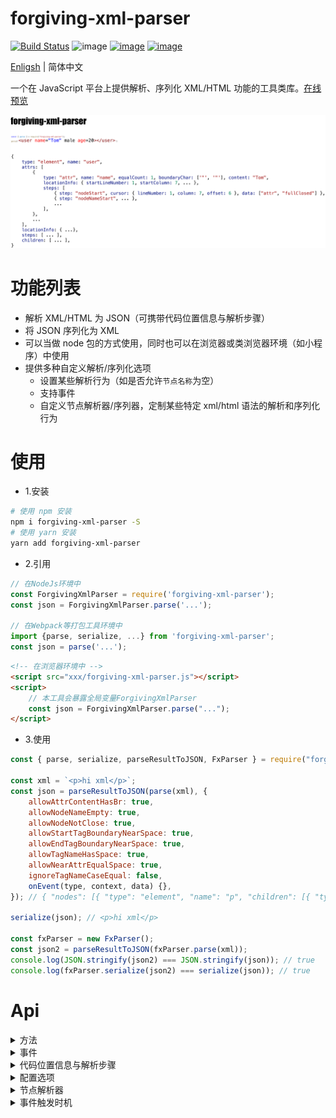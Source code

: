 # forgiving-xml-parser

[![Build Status](https://travis-ci.org/imingyu/forgiving-xml-parser.svg?branch=master)](https://travis-ci.org/imingyu/forgiving-xml-parser)
![image](https://img.shields.io/npm/l/forgiving-xml-parser.svg)
[![image](https://img.shields.io/npm/v/forgiving-xml-parser.svg)](https://www.npmjs.com/package/forgiving-xml-parser)
[![image](https://img.shields.io/npm/dt/forgiving-xml-parser.svg)](https://www.npmjs.com/package/forgiving-xml-parser)

[Enligsh](./README.md) | 简体中文

一个在 JavaScript 平台上提供解析、序列化 XML/HTML 功能的工具类库。[在线预览](https://imingyu.github.io/forgiving-xml-parser/)

![spec](./docs/img/ad.png)

# 功能列表

-   解析 XML/HTML 为 JSON（可携带代码位置信息与解析步骤）
-   将 JSON 序列化为 XML
-   可以当做 node 包的方式使用，同时也可以在浏览器或类浏览器环境（如小程序）中使用
-   提供多种自定义解析/序列化选项
    -   设置某些解析行为（如是否允许`节点名称`为空）
    -   支持事件
    -   自定义节点解析器/序列器，定制某些特定 xml/html 语法的解析和序列化行为

# 使用

-   1.安装

```bash
# 使用 npm 安装
npm i forgiving-xml-parser -S
# 使用 yarn 安装
yarn add forgiving-xml-parser
```

-   2.引用

```javascript
// 在NodeJs环境中
const ForgivingXmlParser = require('forgiving-xml-parser');
const json = ForgivingXmlParser.parse('...');

// 在Webpack等打包工具环境中
import {parse, serialize, ...} from 'forgiving-xml-parser';
const json = parse('...');
```

```html
<!-- 在浏览器环境中 -->
<script src="xxx/forgiving-xml-parser.js"></script>
<script>
    // 本工具会暴露全局变量ForgivingXmlParser
    const json = ForgivingXmlParser.parse("...");
</script>
```

-   3.使用

```javascript
const { parse, serialize, parseResultToJSON, FxParser } = require("forgiving-xml-parser");

const xml = `<p>hi xml</p>`;
const json = parseResultToJSON(parse(xml), {
    allowAttrContentHasBr: true,
    allowNodeNameEmpty: true,
    allowNodeNotClose: true,
    allowStartTagBoundaryNearSpace: true,
    allowEndTagBoundaryNearSpace: true,
    allowTagNameHasSpace: true,
    allowNearAttrEqualSpace: true,
    ignoreTagNameCaseEqual: false,
    onEvent(type, context, data) {},
}); // { "nodes": [{ "type": "element", "name": "p", "children": [{ "type": "text", "content": "hi xml" }] }] }

serialize(json); // <p>hi xml</p>

const fxParser = new FxParser();
const json2 = parseResultToJSON(fxParser.parse(xml));
console.log(JSON.stringify(json2) === JSON.stringify(json)); // true
console.log(fxParser.serialize(json2) === serialize(json)); // true
```

# Api

<details>
<summary>方法</summary>

-   **parse**(xml: `String`, options?: [FxParseOptions](src/types.ts#L178-L181)): [FxParseResult](src/types.ts#L266-L271)

-   **parseResultToJSON**(result: [FxParseResult](src/types.ts#L266-L271), options?: [FxToJSONOptions](src/types.ts#L251-L257)): [FxParseResultJSON](src/types.ts#L258-L265)

-   **serialize**(json: [FxNodeJSON](src/types.ts#L287-L299) | [FxNodeJSON](src/types.ts#L287-L299)[], options?: [FxSerializeOptions](src/types.ts#L60-L62)): `String`

-   **new FxParser**(options?: [FxParserOptions](src/types.ts#L335-L338))

    -   **parse**(xml: `String`, options?: [FxParseOptions](src/types.ts#L178-L181)): [FxParseResult](src/types.ts#L266-L271)

    -   **parseResultToJSON**(result: [FxParseResult](src/types.ts#L266-L271), options?: [FxToJSONOptions](src/types.ts#L251-L257)): [FxParseResultJSON](src/types.ts#L258-L265)

    -   **serialize**(json: [FxNodeJSON](src/types.ts#L287-L299) | [FxNodeJSON](src/types.ts#L287-L299)[], options?: [FxSerializeOptions](src/types.ts#L60-L62)): `String`

</details>

<details>
<summary>事件</summary>

| 事件                | 简介                           | 节点类型触发情况及次数                                                                                                                                    |                                |                                                                                                   |                      |                      |                      |                       |                      |     |
| ------------------- | ------------------------------ | --------------------------------------------------------------------------------------------------------------------------------------------------------- | ------------------------------ | ------------------------------------------------------------------------------------------------- | -------------------- | -------------------- | -------------------- | --------------------- | -------------------- | --- |
|                     |                                | Element                                                                                                                                                   | Element(selfclosing)           | Attr                                                                                              | Text                 | Comment              | CDATA                | ProcessingInstruction | DTD                  |
| `nodeStart`         | 节点开始解析                   | 必定触发，仅触发一次                                                                                                                                      | 同左                           | 同左                                                                                              | 同左                 | 同左                 | 同左                 | 同左                  | 同左                 |
| `nodeEnd`           | 节点解析完成                   | 节点正确关闭且不是`xml中`最后一个节点时触发，仅触发一次；<br>`<p><span></p>`中的`p`和`span`均会触发；<br>`<p></p><span>`中的`p`会触发，但是`span`不会触发 | 同左                           | 同左                                                                                              | 同左                 | 同左                 | 同左                 | 同左                  | 同左                 |
| `nodeNameStart`     | 节点名称开始解析               | `startTag`中包含名称时触发一次；<br>（`v1.1.0开始支持`）`endTag`中包含名称时触发一次                                                                      | `startTag`中包含名称时触发一次 | 包含名称时触发一次                                                                                | 不触发               | 不触发               | 不触发               | 同 Attr               | 同 Attr              |
| `nodeNameEnd`       | 节点名称解析完毕               | `startTag`中包含名称时触发一次；<br>（`v1.1.0开始支持`）`endTag`中包含名称时触发一次                                                                      | `startTag`中包含名称时触发一次 | 包含名称时触发一次                                                                                | 不触发               | 不触发               | 不触发               | 同 Attr               | 同 Attr              |
| `startTagStart`     | `startTag`部分开始解析         | 必定触发，仅触发一次                                                                                                                                      | 必定触发，仅触发一次           | 不触发                                                                                            | 不触发               | 必定触发，仅触发一次 | 必定触发，仅触发一次 | 必定触发，仅触发一次  | 必定触发，仅触发一次 |
| `attrsStart`        | `startTag`中的属性部分开始解析 | `startTag`包含属性部分时触发，仅触发一次；                                                                                                                | 同左                           | 不触发                                                                                            | 不触发               | 不触发               | 不触发               | 同 Element            | 同 Element           |
| `attrsEnd`          | `startTag`中的属性部分解析完成 | `startTag`包含属性部分时触发，仅触发一次；                                                                                                                | 同左                           | 不触发                                                                                            | 不触发               | 不触发               | 不触发               | 同 Element            | 同 Element           |
| `attrEqual`         | 属性遇到`=`                    | 不触发                                                                                                                                                    | 不触发                         | 属性中包含`=`时触发，触发一次或多次，取决于`options.encounterAttrMoreEqual`                       | 不触发               | 不触发               | 不触发               | 不触发                | 不触发               |
| `attrLeftBoundary`  | 属性遇到左边界符（如：`"'(`）  | 不触发                                                                                                                                                    | 不触发                         | 属性中包含左边界符时触发，触发一次，左边界符值读取属性父元素的`nodeAdapter.attrLeftBoundaryChar`  | 不触发               | 不触发               | 不触发               | 不触发                | 不触发               |
| `attrRightBoundary` | 属性遇到右边界符（如：`"')`）  | 不触发                                                                                                                                                    | 不触发                         | 属性中包含右边界符时触发，触发一次，右边界符值读取属性父元素的`nodeAdapter.attrRightBoundaryChar` | 不触发               | 不触发               | 不触发               | 不触发                | 不触发               |
| `startTagEnd`       | `startTag`部分解析完成         | `startTag`部分正确关闭时触发，仅触发一次；<br>`<user name="Tom">`会触发；<br>`<user name="Tom"`不会触发                                                   | 同左                           | 不触发                                                                                            | 不触发               | 同 Element           | 同 Element           | 同 Element            | 同 Element           |
| `nodeContentStart`  | 文本内容开始解析               | 不触发                                                                                                                                                    | 不触发                         | 属性中包含内容时触发，触发一次                                                                    | 必定触发，仅触发一次 | 同左                 | 同左                 | 不触发                | 不触发               |
| `nodeContentEnd`    | 文本内容解析完成               | 不触发                                                                                                                                                    | 不触发                         | 属性中包含内容时触发，触发一次                                                                    | 必定触发，仅触发一次 | 同左                 | 同左                 | 不触发                | 不触发               |
| `endTagStart`       | `endTag`部分开始解析           | 含有`endTag`部分时触发，仅触发一次；                                                                                                                      | 不触发                         | 不触发                                                                                            | 不触发               | 同 Element           | 同 Element           | 同 Element            | 同 Element           |
| `endTagEnd`         | `endTag`部分解析完成           | `endTag`部分正确关闭时触发，仅触发一次；                                                                                                                  | 不触发                         | 不触发                                                                                            | 不触发               | 同 Element           | 同 Element           | 同 Element            | 同 Element           |
| `error`             | 发生异常                       | 异常发生时触发，触发 0 到多次，范围：全局                                                                                                                 |

</details>

<details>
<summary>代码位置信息与解析步骤</summary>

**代码位置信息**

```typescript
interface FxLocation {
    startLineNumber: number; // 开始行号，行号从1开始
    endLineNumber?: number; // 结束行号
    startColumn: number; // 开始列号，列号从1开始
    endColumn?: number; // 结束列号
    startOffset: number; // 开始偏移索引号，偏移索引号从0开始
    endOffset?: number; // 结束偏移索引号
}
interface FxNodeLocationInfo extends FxLocation {
    startTag?: FxLocation; // startTag部分的代码位置信息
    endTag?: FxLocation; // endTag部分的代码位置信息
    attrs?: FxLocation[]; // 属性部分的代码位置信息，数组顺序为每个属性出现的顺序
}

interface FxNode {
    locationInfo: FxNodeLocationInfo;
}

// v1.1.0后变更：
interface FxNodeTagLocationInfo extends FxLocation {
    name?: FxLocation; // startTag|endTag部分中名称的位置信息
}
interface FxAttrLocationInfo extends FxLocation {
    name?: FxLocation; // 名称的位置信息
    content?: FxLocation; // 内容的位置信息
    leftBoundary?: FxCursorPosition; // 左边界符的位置信息
    rightBoundary?: FxCursorPosition; // 右边界符的位置信息
}
interface FxNodeLocationInfo extends FxLocation {
    startTag?: FxNodeTagLocationInfo; // startTag部分的代码位置信息
    endTag?: FxNodeTagLocationInfo; // endTag部分的代码位置信息
    attrs?: FxAttrLocationInfo[]; // 属性部分的代码位置信息，数组顺序为每个属性出现的顺序
}
```

**解析步骤**

```typescript
interface FxCursorPosition {
    lineNumber: number; // 行号，从1开始
    column: number; // 列号，从1开始
    offset: number; // 偏移索引号，从0开始
}
interface FxTryStep {
    step: FxEventType; // 解析阶段，值就是事件名称
    cursor: FxCursorPosition; // 当前阶段所处的光标位置
    data?: FxTryStepData; // 阶段数据，可以包含名称、节点解析器、关闭类型等
}
interface FxNode {
    steps?: FxTryStep[]; // 解析步骤
}
```

</details>

<details>
<summary>配置选项</summary>

-   [FxParserOptions](src/types.ts#L335-L338)
-   [FxParseOptions](src/types.ts#L178-L181)
-   [FxToJSONOptions](src/types.ts#L251-L257)
-   [FxSerializeOptions](src/types.ts#L60-L62)
</details>

<details>
<summary>节点解析器</summary>
</details>

<details>
<summary>事件触发时机</summary>

![Legend](./docs/img/legend.png)

</details>
